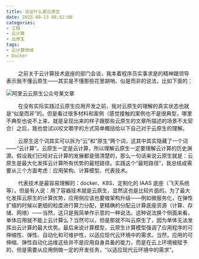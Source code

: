 ```yaml
---
title: 谈谈什么是云原生
date: 2023-09-13 08:52:00
categories: 
- 工程
- 云计算
- 云原生
tags:
- 云计算领域
- Docker
---
```



&ensp;&ensp;&ensp;&ensp; 之前关于云计算技术底座的部门会谈，我本着程序员实事求是的精神跟领导表示我不懂云原生——其实是不懂那些花里胡哨、似是而非的说法，比如下面的：

![阿里云云原生公众号某文章](https://github.com/3546514206/ImageHost.Github.IO/blob/main/%E5%B7%A5%E7%A8%8B/%E4%BA%91%E8%AE%A1%E7%AE%97/%E4%BA%91%E5%8E%9F%E7%94%9F/%E8%B0%88%E8%B0%88%E4%BB%80%E4%B9%88%E6%98%AF%E4%BA%91%E5%8E%9F%E7%94%9F/%E9%98%BF%E9%87%8C%E4%BA%91%E4%BA%91%E5%8E%9F%E7%94%9F%E5%85%AC%E4%BC%97%E5%8F%B7%E6%9F%90%E6%96%87%E7%AB%A0.jpg?raw=true)

&ensp;&ensp;&ensp;&ensp; 在没有实际实践过云原生应用开发之前，我对云原生的理解的真实状态也就是“似是而非”的。但是看过很多材料和案例（感觉接触的案例也不是很典型，哪里不典型也说不上来，就是呈现出来的样子跟那些云原生的文章所描述的场景不太契合）之后，我也尝试以咬文嚼字的方式简单概括给以下自己对于云原生的理解。

&ensp;&ensp;&ensp;&ensp; 云原生这个词其实可以拆为“云”和”原生“两个词，这其中其实隐藏了一个词——“云计算”。云原生一定是云计算，所以理解云原生一定要理解云计算的历史渊源。假设我们已经对云计算的发展都是很清楚的，那么一句话来说云原生就是：云原生是最大化发挥云计算所有优势的最短路径。实践这个“最短路径”，我总结成需要从三个方面考虑：应用架构、计算模型、代表技术。

&ensp;&ensp;&ensp;&ensp; 代表技术是最容易理解的：docker、K8S、定制化的 IAAS 底座（飞天系统等）。但是有人说：用了容器技术就是云原生，显然这也是比较片面的。为了最大化发挥云原生的计算优势，应用侧应该也要做架构升级——例如微服务化，在弹性扩缩的时候以更细的粒度进行算力分配，更精确的分配云计算底座资源（计算、存储、网络）——当然，这只是我简单作示意的一种说法。这种说法换个侧面来看，单体应用就不能上云计算么？当然可以，但是那就不叫云原生了，因为单体无法发挥出云计算的最大优势。最后来说计算模型，云原生计算模型强调了应用程序的可伸缩性、弹性、自动化和可维护性，以适应现代云环境中的需求。当然，应用的可伸缩、弹性自动化运维这些并不是应用自身具备的能力，而是在云上环境被赋予的，但是需要从应用侧做一定的开发任务，“以适应现代云环境中的需求”。
